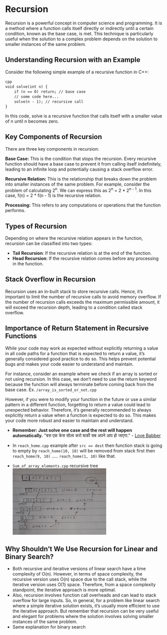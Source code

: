 # Recursion

Recursion is a powerful concept in computer science and programming. It is a method where a function calls itself directly or indirectly until a certain condition, known as the base case, is met. This technique is particularly useful when the solution to a complex problem depends on the solution to smaller instances of the same problem.

## Understanding Recursion with an Example
Consider the following simple example of a recursive function in C++:

```
cpp
void solve(int n) {
    if (n == 0) return; // base case
    // some code here...
    solve(n - 1); // recursive call
}
```
In this code, solve is a recursive function that calls itself with a smaller value of n until n becomes zero.

## Key Components of Recursion
There are three key components in recursion:

**Base Case:** This is the condition that stops the recursion. Every recursive function should have a base case to prevent it from calling itself indefinitely, leading to an infinite loop and potentially causing a stack overflow error.

**Recursive Relation:** This is the relationship that breaks down the problem into smaller instances of the same problem. For example, consider the problem of calculating 2<sup>n</sup>. We can express this as 2<sup>n</sup> = 2 * 2<sup>n - 1</sup>. In this case, f(n) = 2 * f(n - 1) is the recursive relation.

**Processing:** This refers to any computations or operations that the function performs.

## Types of Recursion
Depending on where the recursive relation appears in the function, recursion can be classified into two types:
- **Tail Recursion**: If the recursive relation is at the end of the function.
- **Head Recursion**: If the recursive relation comes before any processing in the function.


## Stack Overflow in Recursion
Recursion uses an in-built stack to store recursive calls. Hence, it’s important to limit the number of recursive calls to avoid memory overflow. If the number of recursion calls exceeds the maximum permissible amount, it will exceed the recursion depth, leading to a condition called stack overflow.

## Importance of Return Statement in Recursive Functions
While your code may work as expected without explicitly returning a value in all code paths for a function that is expected to return a value, it’s generally considered good practice to do so. This helps prevent potential bugs and makes your code easier to understand and maintain.

For instance, consider an example where we check if an array is sorted or not using recursion. In this case, we don’t need to use the return keyword because the function will always terminate before coming back from the base case.
Ex. `/array_is_sorted_or_not.cpp`

However, if you were to modify your function in the future or use a similar pattern in a different function, forgetting to return a value could lead to unexpected behavior. Therefore, it’s generally recommended to always explicitly return a value when a function is expected to do so. This makes your code more robust and easier to maintain and understand.

- **Remember: Just solve one case and the rest will happen automatically.** 
"बस एक केस सोल्व करो बाकी सब अपने आप हो जाएगा." - <a href="https://youtu.be/zg8Y1oE4qYQ?si=WLbLKLG8v2wZ9MYw&t=251">Love Babber</a>
- In `reach_home.cpp` example after `src == dest` then function stack is going to empty by `reach_home(10, 10)` will be removed from stack first then `reach_home(9, 10)` ..... `reach_home(1, 10)` like that.

- `Sum_of_array_elements.cpp` recursive tree <br>
    <img src="/Recursion/sum of array elements.jpg" width=300 />


## Why Shouldn’t We Use Recursion for Linear and Binary Search?
- Both recursive and iterative versions of linear search have a time complexity of O(n). However, in terms of space complexity, the recursive version uses O(n) space due to the call stack, while the iterative version uses O(1) space. Therefore, from a space complexity standpoint, the iterative approach is more optimal.
- Also, recursion involves function call overheads and can lead to stack overflow for large inputs. So, in general, for a problem like linear search where a simple iterative solution exists, it’s usually more efficient to use the iterative approach. But remember that recursion can be very useful and elegant for problems where the solution involves solving smaller instances of the same problem.
- Same explanation for binary search

